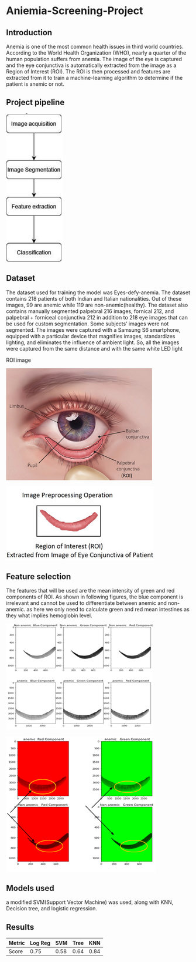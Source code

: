 # Aniemia-Screening-Project

## Introduction
Anemia is one of the most common health issues in third world countries. According to the World Health Organization (WHO), nearly a quarter of the human population suffers from anemia.
The image of the eye is captured and the eye conjunctiva is automatically extracted from the image as a Region of Interest (ROI). The ROI is then processed and features are extracted from it to train a machine-learning algorithm to determine if the patient is anemic or not.

## Project pipeline

![alt text][fig1]

[fig1]:https://github.com/Zeyad-Ayman-Mohamed/Aniemia-Screening-Project/blob/main/images/A1.png

## Dataset
The dataset used for training the model was Eyes-defy-anemia. The dataset contains 218 patients of both Indian and Italian nationalities. Out of these images, 99 are anemic while 119 are non-anemic(healthy). The dataset also contains manually segmented palpebral 216 images, fornical 212, and palpebral + forniceal conjunctiva 212  in addition to 218  eye images that can be used for custom segmentation. Some subjects’ images were not segmented. The images were captured with a Samsung S6 smartphone, equipped with a particular device that magnifies images, standardizes lighting, and eliminates the influence of ambient light. So, all the images were captured from the same distance and with the same white LED light

ROI image 

![alt text][fig2]

[fig2]:https://github.com/Zeyad-Ayman-Mohamed/Aniemia-Screening-Project/blob/main/images/A2.png

![alt text][fig3]

[fig3]:https://github.com/Zeyad-Ayman-Mohamed/Aniemia-Screening-Project/blob/main/images/A3.png


## Feature selection

The features that will be used are the mean intensity of green and red components of ROI.
As shown in following figures, the blue component is irrelevant and cannot be used to differentiate between anemic and non-anemic. as here we only need to calculate green and red mean intestines as they what implies hemoglobin level.

![alt text][fig4]

[fig4]:https://github.com/Zeyad-Ayman-Mohamed/Aniemia-Screening-Project/blob/main/images/A4.png

![alt text][fig5]

[fig5]:https://github.com/Zeyad-Ayman-Mohamed/Aniemia-Screening-Project/blob/main/images/A5.png

## Models used 
a modified SVM(Support Vector Machine) was used, along with KNN, Decision tree, and logistic regression.

## Results
Metric| Log Reg| SVM| Tree| KNN|       
--- | --- | --- | --- |  ---  |
Score | 0.75 | 0.58  | 0.64 |0.84 



